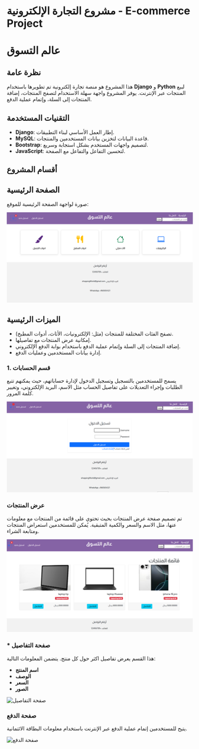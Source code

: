 # مشروع التجارة الإلكترونية - E-commerce Project

  # عالم التسوق

## نظرة عامة
هذا المشروع هو منصة تجارة إلكترونية تم تطويرها باستخدام **Django** و **Python** لبيع المنتجات عبر الإنترنت. يوفر المشروع واجهة سهلة الاستخدام لتصفح المنتجات، إضافة المنتجات إلى السلة، وإتمام عملية الدفع.

## التقنيات المستخدمة
- **Django**: إطار العمل الأساسي لبناء التطبيقات.
- **MySQL**: قاعدة البيانات لتخزين بيانات المستخدمين والمنتجات.
- **Bootstrap**: لتصميم واجهات المستخدم بشكل استجابة وسريع.
- **JavaScript**: لتحسين التفاعل والتفاعل مع الصفحة.

## أقسام المشروع

## الصفحة الرئيسية
صورة لواجهة الصفحة الرئيسية للموقع:

![الصفحة الرئيسية](home.PNG)

## الميزات الرئيسية
- تصفح الفئات المختلفة للمنتجات (مثل: الإلكترونيات، الأثاث، أدوات المطبخ).
- إمكانية عرض المنتجات مع تفاصيلها.
- إضافة المنتجات إلى السلة وإتمام عملية الدفع باستخدام بوابة الدفع الإلكتروني.
- إدارة بيانات المستخدمين وعمليات الدفع.


### 1. قسم الحسابات
يسمح للمستخدمين بالتسجيل وتسجيل الدخول لإدارة حساباتهم، حيث يمكنهم تتبع الطلبات وإجراء التعديلات على تفاصيل الحساب مثل الاسم، البريد الإلكتروني، وتغيير كلمة المرور.

![صفحة الحسابات](التسجيل.PNG)
### عرض المنتجات
تم تصميم صفحة عرض المنتجات بحيث تحتوي على قائمة من المنتجات مع معلومات عنها، مثل الاسم والسعر والكمية المتبقية. يُمكن للمستخدمين استعراض المنتجات ومتابعة الشراء.

![صفحة المنتجات](المنتجات.PNG)
### * صفحة التفاصيل
هذا القسم يعرض تفاصيل اكثر حول كل منتج. يتضمن المعلومات التالية:
- **اسم المنتج**
- **الوصف**
- **السعر**
- **الصور**

![صفحة التفاصيل]([PN](https://github.com/areej349/django_project/blob/main/%D8%B5%D9%81%D8%AD%D8%A9%20%D8%A7%D9%84%D8%AA%D9%81%D8%A7%D8%B5%D9%8A%D9%84.PNG))

### صفحة الدفع
يتيح للمستخدمين إتمام عملية الدفع عبر الإنترنت باستخدام معلومات البطاقة الائتمانية.

![صفحة الدفع](الدفع.PNG)


